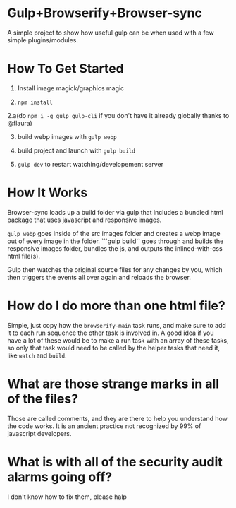 # Gulp+Browserify+Browser-sync

A simple project to show how useful gulp can be when used with a few simple plugins/modules.

# How To Get Started

1. Install image magick/graphics magic

2. ```npm install```

2.a(do ```npm i -g gulp gulp-cli``` if you don't have it already globally thanks to @flaura)

3. build webp images with ```gulp webp```

4. build project and launch with ```gulp build```

5. ```gulp dev``` to restart watching/developement server

# How It Works

Browser-sync loads up a build folder via gulp that includes a bundled html package that uses javascript and responsive images.

```gulp webp``` goes inside of the src images folder and creates a webp image out of every image in the folder. ```gulp build`` goes through and builds the responsive images folder, bundles the js, and outputs the inlined-with-css html file(s). 

Gulp then watches the original source files for any changes by you, which then triggers the events all over again and reloads the browser.

# How do I do more than one html file?

Simple, just copy how the ```browserify-main``` task runs, and make sure to add it to each run sequence the other task is involved in. A good idea if you have a lot of these would be to make a run task with an array of these tasks, so only that task would need to be called by the helper tasks that need it, like ```watch``` and ```build```.

# What are those strange marks in all of the files?

Those are called comments, and they are there to help you understand how the code works. It is an ancient practice not recognized by 99% of javascript developers.

# What is with all of the security audit alarms going off?

I don't know how to fix them, please halp

